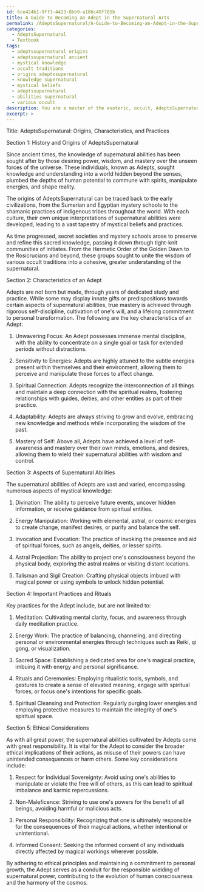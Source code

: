 ```yaml
---
id: 6ce424b1-9ff3-4423-8bb9-a186c40f785b
title: A Guide to Becoming an Adept in the Supernatural Arts
permalink: /AdeptsSupernatural/A-Guide-to-Becoming-an-Adept-in-the-Supernatural-Arts/
categories:
  - AdeptsSupernatural
  - Textbook
tags:
  - adeptssupernatural origins
  - adeptssupernatural ancient
  - mystical knowledge
  - occult traditions
  - origins adeptssupernatural
  - knowledge supernatural
  - mystical beliefs
  - adeptssupernatural
  - abilities supernatural
  - various occult
description: You are a master of the esoteric, occult, AdeptsSupernatural and education, you have written many textbooks on the subject in ways that provide students with rich and deep understanding of the subject. You are being asked to write textbook-like sections on a topic and you do it with full context, explainability, and reliability in accuracy to the true facts of the topic at hand, in a textbook style that a student would easily be able to learn from, in a rich, engaging, and contextual way. Always include relevant context (such as formulas and history), related concepts, and in a way that someone can gain deep insights from.
excerpt: >
---
```

  Title: AdeptsSupernatural: Origins, Characteristics, and Practices
  
  Section 1: History and Origins of AdeptsSupernatural
  
  Since ancient times, the knowledge of supernatural abilities has been sought after by those desiring power, wisdom, and mastery over the unseen forces of the universe. These individuals, known as Adepts, sought knowledge and understanding into a world hidden beyond the senses, plumbed the depths of human potential to commune with spirits, manipulate energies, and shape reality.
  
  The origins of AdeptsSupernatural can be traced back to the early civilizations, from the Sumerian and Egyptian mystery schools to the shamanic practices of indigenous tribes throughout the world. With each culture, their own unique interpretations of supernatural abilities were developed, leading to a vast tapestry of mystical beliefs and practices. 
  
  As time progressed, secret societies and mystery schools arose to preserve and refine this sacred knowledge, passing it down through tight-knit communities of initiates. From the Hermetic Order of the Golden Dawn to the Rosicrucians and beyond, these groups sought to unite the wisdom of various occult traditions into a cohesive, greater understanding of the supernatural.

  Section 2: Characteristics of an Adept
  
  Adepts are not born but made, through years of dedicated study and practice. While some may display innate gifts or predispositions towards certain aspects of supernatural abilities, true mastery is achieved through rigorous self-discipline, cultivation of one's will, and a lifelong commitment to personal transformation. The following are the key characteristics of an Adept:
  
  1. Unwavering Focus: An Adept possesses immense mental discipline, with the ability to concentrate on a single goal or task for extended periods without distractions.
  
  2. Sensitivity to Energies: Adepts are highly attuned to the subtle energies present within themselves and their environment, allowing them to perceive and manipulate these forces to affect change.
  
  3. Spiritual Connection: Adepts recognize the interconnection of all things and maintain a deep connection with the spiritual realms, fostering relationships with guides, deities, and other entities as part of their practice.
  
  4. Adaptability: Adepts are always striving to grow and evolve, embracing new knowledge and methods while incorporating the wisdom of the past.
  
  5. Mastery of Self: Above all, Adepts have achieved a level of self-awareness and mastery over their own minds, emotions, and desires, allowing them to wield their supernatural abilities with wisdom and control.

  Section 3: Aspects of Supernatural Abilities
  
  The supernatural abilities of Adepts are vast and varied, encompassing numerous aspects of mystical knowledge:
  
  1. Divination: The ability to perceive future events, uncover hidden information, or receive guidance from spiritual entities.
  
  2. Energy Manipulation: Working with elemental, astral, or cosmic energies to create change, manifest desires, or purify and balance the self.
  
  3. Invocation and Evocation: The practice of invoking the presence and aid of spiritual forces, such as angels, deities, or lesser spirits.
  
  4. Astral Projection: The ability to project one's consciousness beyond the physical body, exploring the astral realms or visiting distant locations.
  
  5. Talisman and Sigil Creation: Crafting physical objects imbued with magical power or using symbols to unlock hidden potential.

  Section 4: Important Practices and Rituals
  
  Key practices for the Adept include, but are not limited to:
  
  1. Meditation: Cultivating mental clarity, focus, and awareness through daily meditation practice.
  
  2. Energy Work: The practice of balancing, channeling, and directing personal or environmental energies through techniques such as Reiki, qi gong, or visualization.
  
  3. Sacred Space: Establishing a dedicated area for one's magical practice, imbuing it with energy and personal significance.
  
  4. Rituals and Ceremonies: Employing ritualistic tools, symbols, and gestures to create a sense of elevated meaning, engage with spiritual forces, or focus one's intentions for specific goals.
  
  5. Spiritual Cleansing and Protection: Regularly purging lower energies and employing protective measures to maintain the integrity of one's spiritual space.

  Section 5: Ethical Considerations
  
  As with all great power, the supernatural abilities cultivated by Adepts come with great responsibility. It is vital for the Adept to consider the broader ethical implications of their actions, as misuse of their powers can have unintended consequences or harm others. Some key considerations include:
  
  1. Respect for Individual Sovereignty: Avoid using one's abilities to manipulate or violate the free will of others, as this can lead to spiritual imbalance and karmic repercussions.
  
  2. Non-Maleficence: Striving to use one's powers for the benefit of all beings, avoiding harmful or malicious acts.
  
  3. Personal Responsibility: Recognizing that one is ultimately responsible for the consequences of their magical actions, whether intentional or unintentional.
  
  4. Informed Consent: Seeking the informed consent of any individuals directly affected by magical workings wherever possible.
  
  By adhering to ethical principles and maintaining a commitment to personal growth, the Adept serves as a conduit for the responsible wielding of supernatural power, contributing to the evolution of human consciousness and the harmony of the cosmos.
